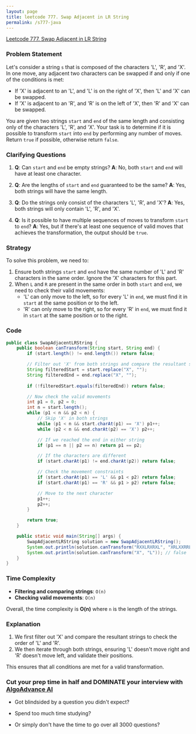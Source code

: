```yaml
---
layout: page
title: leetcode 777. Swap Adjacent in LR String
permalink: /s777-java
---
```

[Leetcode 777. Swap Adjacent in LR String](https://algoadvance.github.io/algoadvance/l777)
### Problem Statement

Let's consider a string `s` that is composed of the characters 'L', 'R', and 'X'. In one move, any adjacent two characters can be swapped if and only if one of the conditions is met:

- If 'X' is adjacent to an 'L', and 'L' is on the right of 'X', then 'L' and 'X' can be swapped.
- If 'X' is adjacent to an 'R', and 'R' is on the left of 'X', then 'R' and 'X' can be swapped.

You are given two strings `start` and `end` of the same length and consisting only of the characters 'L', 'R', and 'X'. Your task is to determine if it is possible to transform `start` into `end` by performing any number of moves. Return `true` if possible, otherwise return `false`.

### Clarifying Questions

1. **Q**: Can `start` and `end` be empty strings?
   **A**: No, both `start` and `end` will have at least one character.

2. **Q**: Are the lengths of `start` and `end` guaranteed to be the same?
   **A**: Yes, both strings will have the same length.

3. **Q**: Do the strings only consist of the characters 'L', 'R', and 'X'?
   **A**: Yes, both strings will only contain 'L', 'R', and 'X'.

4. **Q**: Is it possible to have multiple sequences of moves to transform `start` to `end`?
   **A**: Yes, but if there's at least one sequence of valid moves that achieves the transformation, the output should be `true`.

### Strategy

To solve this problem, we need to:

1. Ensure both strings `start` and `end` have the same number of 'L' and 'R' characters in the same order. Ignore the 'X' characters for this part.
2. When `L` and `R` are present in the same order in both `start` and `end`, we need to check their valid movements:
   - 'L' can only move to the left, so for every 'L' in `end`, we must find it in `start` at the same position or to the left.
   - 'R' can only move to the right, so for every 'R' in `end`, we must find it in `start` at the same position or to the right.

### Code

```java
public class SwapAdjacentLRString {
    public boolean canTransform(String start, String end) {
        if (start.length() != end.length()) return false;

        // Filter out 'X' from both strings and compare the resultant strings
        String filteredStart = start.replace("X", "");
        String filteredEnd = end.replace("X", "");
        
        if (!filteredStart.equals(filteredEnd)) return false;

        // Now check the valid movements
        int p1 = 0, p2 = 0;
        int n = start.length();
        while (p1 < n && p2 < n) {
            // Skip 'X' in both strings
            while (p1 < n && start.charAt(p1) == 'X') p1++;
            while (p2 < n && end.charAt(p2) == 'X') p2++;

            // If we reached the end in either string
            if (p1 == n || p2 == n) return p1 == p2;

            // If the characters are different
            if (start.charAt(p1) != end.charAt(p2)) return false;

            // Check the movement constraints
            if (start.charAt(p1) == 'L' && p1 < p2) return false;
            if (start.charAt(p1) == 'R' && p1 > p2) return false;

            // Move to the next character
            p1++;
            p2++;
        }

        return true;
    }

    public static void main(String[] args) {
        SwapAdjacentLRString solution = new SwapAdjacentLRString();
        System.out.println(solution.canTransform("RXXLRXRXL", "XRLXXRRLX")); // true
        System.out.println(solution.canTransform("X", "L")); // false
    }
}
```

### Time Complexity

- **Filtering and comparing strings**: `O(n)`
- **Checking valid movements**: `O(n)`

Overall, the time complexity is **O(n)** where `n` is the length of the strings.

### Explanation

1. We first filter out 'X' and compare the resultant strings to check the order of 'L' and 'R'.
2. We then iterate through both strings, ensuring 'L' doesn't move right and 'R' doesn't move left, and validate their positions.

This ensures that all conditions are met for a valid transformation.


### Cut your prep time in half and DOMINATE your interview with [AlgoAdvance AI](https://algoAdvance.com)

- Got blindsided by a question you didn't expect?

- Spend too much time studying?

- Or simply don't have the time to go over all 3000 questions?

